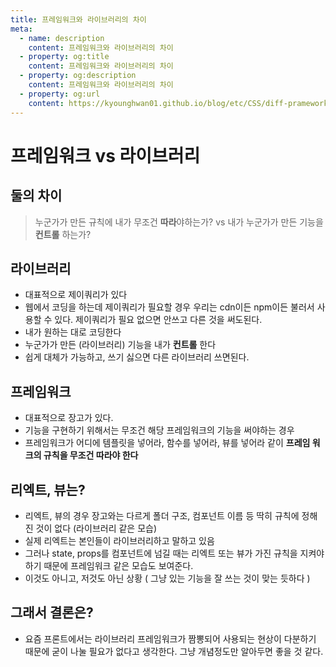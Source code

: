 ```yaml
---
title: 프레임워크와 라이브러리의 차이
meta:
  - name: description
    content: 프레임워크와 라이브러리의 차이
  - property: og:title
    content: 프레임워크와 라이브러리의 차이
  - property: og:description
    content: 프레임워크와 라이브러리의 차이
  - property: og:url
    content: https://kyounghwan01.github.io/blog/etc/CSS/diff-pramework-library/
---
```


# 프레임워크 vs 라이브러리

## 둘의 차이

> 누군가가 만든 규칙에 내가 무조건 **따라**야하는가? vs 내가 누군가가 만든 기능을 **컨트롤** 하는가?

## 라이브러리

- 대표적으로 제이쿼리가 있다
- 웹에서 코딩을 하는데 제이쿼리가 필요할 경우 우리는 cdn이든 npm이든 불러서 사용할 수 있다. 제이쿼리가 필요 없으면 안쓰고 다른 것을 써도된다.
- 내가 원하는 대로 코딩한다
- 누군가가 만든 (라이브러리) 기능을 내가 **컨트롤** 한다
- 쉽게 대체가 가능하고, 쓰기 싫으면 다른 라이브러리 쓰면된다.

## 프레임워크

- 대표적으로 장고가 있다.
- 기능을 구현하기 위해서는 무조건 해당 프레임워크의 기능을 써야하는 경우
- 프레임워크가 어디에 템플릿을 넣어라, 함수를 넣어라, 뷰를 넣어라 같이 **프레임 워크의 규칙을 무조건 따라야 한다**

## 리엑트, 뷰는?

- 리엑트, 뷰의 경우 장고와는 다르게 폴더 구조, 컴포넌트 이름 등 딱히 규칙에 정해진 것이 없다 (라이브러리 같은 모습)
- 실제 리엑트는 본인들이 라이브러리하고 말하고 있음
- 그러나 state, props를 컴포넌트에 넘길 때는 리엑트 또는 뷰가 가진 규칙을 지켜야하기 때문에 프레임워크 같은 모습도 보여준다.
- 이것도 아니고, 저것도 아닌 상황 ( 그냥 있는 기능을 잘 쓰는 것이 맞는 듯하다 )

## 그래서 결론은?

- 요즘 프론트에서는 라이브러리 프레임워크가 짬뽕되어 사용되는 현상이 다분하기 때문에 굳이 나눌 필요가 없다고 생각한다. 그냥 개념정도만 알아두면 좋을 것 같다.

<TagLinks />

<Disqus />
